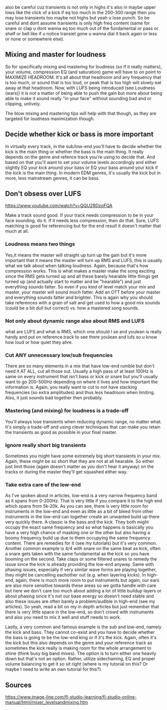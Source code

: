 also be careful cuz transients is not only in highs it's also in maybe upper lows like the click of a kick if eq too much in the 200-300 range then you may lose transients too maybe not highs but yeah u lose punch. So be careful and dont assume transients is only high freq content (same for snare or clap u dont wanna eq too much out of the fundamental or pass or shelf or bell like if u notice transiet gone u wanna dial it back again or less or none or somewhere else).

## Mixing and master for loudness
So for specifically mixing and mastering for loudness (so if it really matters), your volume, compression EQ (and saturation) game will have to on point to MAXIMIZE HEADROOM. It's all about that headroom and any frequency that is too much, or sound that is too loud, or peak that is too high will slowly eat away at that headroom. Now, with LUFS being introduced (see Loudness (wars)) it is not a matter of being able to push the gain but more about being able to make it sound really "in your face" without sounding bad and or clipping, unlively.

The blow mixing and mastering tips will help with that though, as they are targeted for loudness maximization though.


## Decide whether kick or bass is more important
In virtually every track, in the sub/low-end you'll have to decide whether the kick is the main thing or whether the bass is the main thing. It really depends on the genre and refence track you're using to decide that. And based on that you'll want to set your volume levels accordingly and either slightly EQ your kick around your bass or EQ your bass around your kick if the kick is the main thing. In modern EDM genres, it's usually the kick but in more, less mainstream genres, it can be bass.

## Don't obsess over LUFS
https://www.youtube.com/watch?v=QQU2RDzoFQA

Make a track sound good. If your track needs compression to be in your face sounding, do it. If it needs less compression, then do that. Sure, LUFS matching is good for referencing but for the end result it doesn't matter that much at all.

### Loudness means two things
Yes,it means the master will straight up turn up the gain but it's more important that it means the master will turn up RMS and LUFS, this is usually what we talk about when talking loudness. Again, because that's how compression works. This is what makes a master make the song exciting since the RMS gets turned up and all these barely hearable little things get turned up (and actually start to matter and be "hearable") and just everything sounds fatter. So even if you kind of level match your mix and master, your master will sound much fatter. Add an OTT before your master and everything sounds fatter and brighter. This is again why you should take references with a grain of salt and get used to how a good mix sounds (could be a bit dull but correct) vs. how a mastered song sounds.

### Not only about dynamic range also about RMS and LUFS
what are LUFS and what is RMS, which one should I se and youlean is really handy and put on reference track to see there youlean and lufs so u know how loud or how quiet they ahre.

### Cut ANY unnecessary low/sub frequencies
There are so many elements in a mix that have low-end rumble but don't need it AT ALL, cut all those out. Usually a high pass of at least 100Hz is same on every instrument that isn't bass or kick or snare but you'll usually want to go 200-500Hz depending on where it lives and how important the information is. Again, you really want to cut to not have stacking frequencies (so extra amplitudes) and thus less headroom when limiting. Also, it just sounds bad together then probably.

### Mastering (and mixing) for loudness is a trade-off
You'll always lose transients when reducing dynamic range, no matter what. It's simply a trade-off and using clever techniques that can make you retain the transients as good as possible in your final master.

### Ignore really short big transients
Sometimes you might have some extremely big short transients in your mix. Again, these might be so short that they are not at all hearable. So either just limit those (again doesn't matter as you don't hear it anyway) on the tracks or during the master they'll get squashed either way.

### Take extra care of the low-end
As I've spoken about in articles, low-end is a very narrow frequency band as it spans from 0-200Hz. That is very little if you compare it to the high end which spans from 5k-20k. As you can see, there is very little room for instruments in the low-end and even as little as a 
bit of bleed from other instruments in the low-end can together create an unwanted build up there very quickly there. A classic is the bass and the kick. They both might occupy the exact same frequency and so what happens is basically you have a very high chance of masking one or the other but also having a boomy frequency build up due to them occupying the same frequency content. There are remedies for it (see my tutorials) but it's very common. Another common example is 4/4 with snare on the same beat as kick, often a snare gets taken with the same fundamental as the kick so you have booming on the second. Take claps or some filtered snares to remedy the issue since the kick is already providing the low-end anyway. Same with phasing issues, especially if very similar wave forms are playing together, they might be cancelling eachother out (e.g. when layering kicks). In high-end, again, there is much more room to put instruments but again, our ears are also more sensitive towards these areas so we gotta handle with care but here we don't care too much about adding a lot of little buildup layers or about phasing since it's not our base energy so doesn't need stable and also these issues are often barely a problem/audible in high-end (see my articles). So yeah, read a bit on my in depth articles but just remember that there is very little space in the low-end, so don't crowd with instruments and also you need to mix it well and stuff needs to work.

Lastly, a very common and famous example is the sub and low-end, namely the kick and bass. They cannot co-exist and you have to decide whether the bass is going to be the low-end king or if it's the kick. Again, often it's the kick but this also depends on the genre and your reference track as sometimes the kick really is making room for the whole arrangement to shine (think busy big band mixes). The option is to turn either one heavily down but that's not an option. Rather, utilize sidechaining, EQ and proper volume balancing to get it so sit right (where is my tutorial on this? Or maybe I need to write an own tutorial for this?).

## Sources
https://www.image-line.com/fl-studio-learning/fl-studio-online-manual/html/mixer_levelsandmixing.htm


